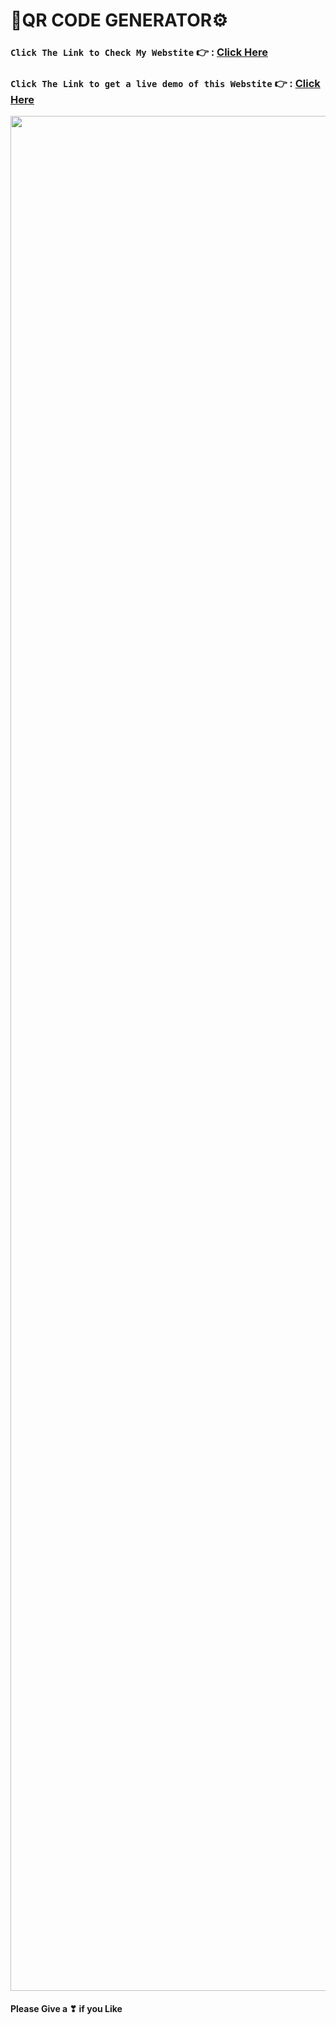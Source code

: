 # 🔧QR CODE GENERATOR⚙️

### `Click The Link to Check My Webstite` 👉 : [Click Here](https://sushavan20.github.io/Portfolio/)
### `Click The Link to get a live demo of this Webstite` 👉 : [Click Here](https://sushavan20.github.io/Portfolio/)


<img src="https://raw.githubusercontent.com/andreasbm/readme/master/assets/lines/rainbow.png" width="3000">

#### Please Give a ❣ if you Like



